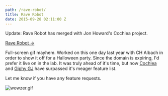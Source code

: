 ```yaml
---
path: /rave-robot/
title: Rave Robot
date: 2015-09-28 02:11:00 Z
---
```


Update: Rave Robot has merged with Jon Howard's Cochlea project.

[Rave Robot &rarr;](http://staringispolite.github.io/cochlea/)

Full-screen gif mayhem. Worked on this one day last year with CH Albach in order
to show it off for a Halloween party. Since the domain is expiring, I'd prefer
it live on in the lab. It was truly ahead of it's time, but now [Cochlea](https://staringispolite.github.io/cochlea/) and
[Giphy GJ](https://gj.giphy.com/) have surpassed it's meager feature list.

Let me know if you have any feature requests.

![wowzer.gif](https://media.giphy.com/media/5hgQz4Z1qfIj1BLNtu/giphy.gif)
